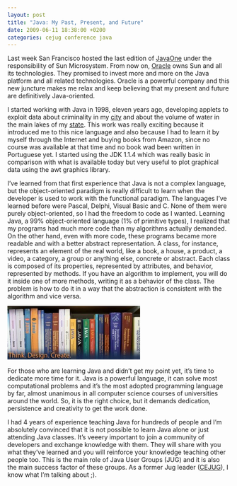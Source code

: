 ```yaml
---
layout: post
title: "Java: My Past, Present, and Future"
date: 2009-06-11 18:38:00 +0200
categories: cejug conference java
---
```


Last week San Francisco hosted the last edition of <a href="http://java.sun.com/javaone/">JavaOne</a> under the responsibility of Sun Microsystem. From now on, <a href="http://www.oracle.com/">Oracle</a> owns Sun and all its technologies. They promised to invest more and more on the Java platform and all related technologies. Oracle is a powerful company and this new juncture makes me relax and keep believing that my present and future are definitively Java-oriented.

I started working with Java in 1998, eleven years ago, developing applets to exploit data about criminality in my <a href="http://en.wikipedia.org/wiki/Fortaleza">city</a> and about the volume of water in the main lakes of my <a href="http://en.wikipedia.org/wiki/Cear%C3%A1">state</a>. This work was really exciting because it introduced me to this nice language and also because I had to learn it by myself through the Internet and buying books from Amazon, since no course was available at that time and no book wad been written in Portuguese yet. I started using the JDK 1.1.4 which was really basic in comparison with what is available today but very useful to plot graphical data using the awt graphics library.

I’ve learned from that first experience that Java is not a complex language, but the object-oriented paradigm is really difficult to learn when the developer is used to work with the functional paradigm. The languages I’ve learned before were Pascal, Delphi, Visual Basic and C. None of them were purely object-oriented, so I had the freedom to code as I wanted. Learning Java, a 99% object-oriented language (1% of primitive types), I realized that my programs had much more code than my algorithms actually demanded. On the other hand, even with more code, these programs became more readable and with a better abstract representation. A class, for instance, represents an element of the real world, like a book, a house, a product, a video, a category, a group or anything else, concrete or abstract. Each class is composed of its properties, represented by attributes, and behavior, represented by methods. If you have an algorithm to implement, you will do it inside one of more methods, writing it as a behavior of the class. The problem is how to do it in a way that the abstraction is consistent with the algorithm and vice versa.

![java_books-300x121.jpg](/images/posts/java_books-300x121.jpg)

For those who are learning Java and didn’t get my point yet, it’s time to dedicate more time for it. Java is a powerful language, it can solve most computational problems and it’s the most adopted programming language by far, almost unanimous in all computer science courses of universities around the world. So, it is the right choice, but it demands dedication, persistence and creativity to get the work done.

I had 4 years of experience teaching Java for hundreds of people and I’m absolutely convinced that it is not possible to learn Java alone or just attending Java classes. It’s veeery important to join a community of developers and exchange knowledge with them. They will share with you what they’ve learned and you will reinforce your knowledge teaching other people too. This is the main role of Java User Groups (JUG) and it is also the main success factor of these groups. As a former Jug leader (<a href="http://www.cejug.org/">CEJUG</a>), I know what I’m talking about ;).
